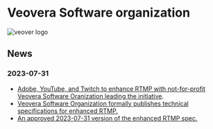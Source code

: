 # Veovera Software organization

![veover logo](https://veovera.github.io/enhanced-rtmp/vso_logo.png)

## **News**

### 2023-07-31

- [Adobe, YouTube, and Twitch to enhance RTMP with not-for-profit Veovera Software Oranization leading the initiative](https://www.streamingmediablog.com/2023/07/enhanced-rtmp.html).
- [Veovera Software Organization formally publishes technical specifications for enhanced RTMP.](https://veovera.org/news)
- [An approved 2023-07-31 version of the enhanced RTMP spec.](https://veovera.github.io/enhanced-rtmp/docs/enhanced/enhanced-rtmp-v1)
